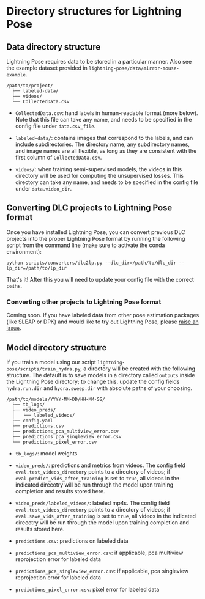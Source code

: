 # Directory structures for Lightning Pose

## Data directory structure

Lightning Pose requires data to be stored in a particular manner.
Also see the example dataset provided in `lightning-pose/data/mirror-mouse-example`.

    /path/to/project/
      ├── labeled-data/
      ├── videos/
      └── CollectedData.csv

* `CollectedData.csv`: hand labels in human-readable format (more below). 
Note that this file can take any name, and needs to be specified in the config file under 
`data.csv_file`.

* `labeled-data/`: contains images that correspond to the labels, and can include subdirectories.
The directory name, any subdirectory names, and image names are all flexible, as long as they are
consistent with the first column of `CollectedData.csv`.

* `videos/`: when training semi-supervised models, the videos in this directory will be used for 
computing the unsupervised losses. This directory can take any name, and needs to be specified in
the config file under `data.video_dir`.

## Converting DLC projects to Lightning Pose format
Once you have installed Lightning Pose, you can convert previous DLC projects into the proper 
Lightning Pose format by running the following script from the command line 
(make sure to activate the conda environment):
```console
python scripts/converters/dlc2lp.py --dlc_dir=/path/to/dlc_dir --lp_dir=/path/to/lp_dir
```
That's it! After this you will need to update your config file with the correct paths.

### Converting other projects to Lightning Pose format
Coming soon. If you have labeled data from other pose estimation packages (like SLEAP or DPK) and
would like to try out Lightning Pose, please 
[raise an issue](https://github.com/danbider/lightning-pose/issues).

## Model directory structure

If you train a model using our script `lightning-pose/scripts/train_hydra.py`, a directory will be
created with the following structure. The default is to save models in a directory called `outputs`
inside the Lightning Pose directory; to change this, update the config fields `hydra.run.dir` and
`hydra.sweep.dir` with absolute paths of your choosing.

    /path/to/models/YYYY-MM-DD/HH-MM-SS/
      ├── tb_logs/
      ├── video_preds/
      │   └── labeled_videos/
      ├── config.yaml
      ├── predictions.csv
      ├── predictions_pca_multiview_error.csv
      ├── predictions_pca_singleview_error.csv
      └── predictions_pixel_error.csv
      
* `tb_logs/`: model weights

* `video_preds/`: predictions and metrics from videos. 
The config field `eval.test_videos_directory` points to a directory of videos;
if `eval.predict_vids_after_training` is set to `true`, all videos in the indicated direcotry will
be run through the model upon training completion and results stored here.

* `video_preds/labeled_videos/`: labeled mp4s. 
The config field `eval.test_videos_directory` points to a directory of videos;
if `eval.save_vids_after_training` is set to `true`, all videos in the indicated direcotry will
be run through the model upon training completion and results stored here. 

* `predictions.csv`: predictions on labeled data

* `predictions_pca_multiview_error.csv`: 
if applicable, pca multiview reprojection error for labeled data

* `predictions_pca_singleview_error.csv`: 
if applicable, pca singleview reprojection error for labeled data

* `predictions_pixel_error.csv`: pixel error for labeled data
